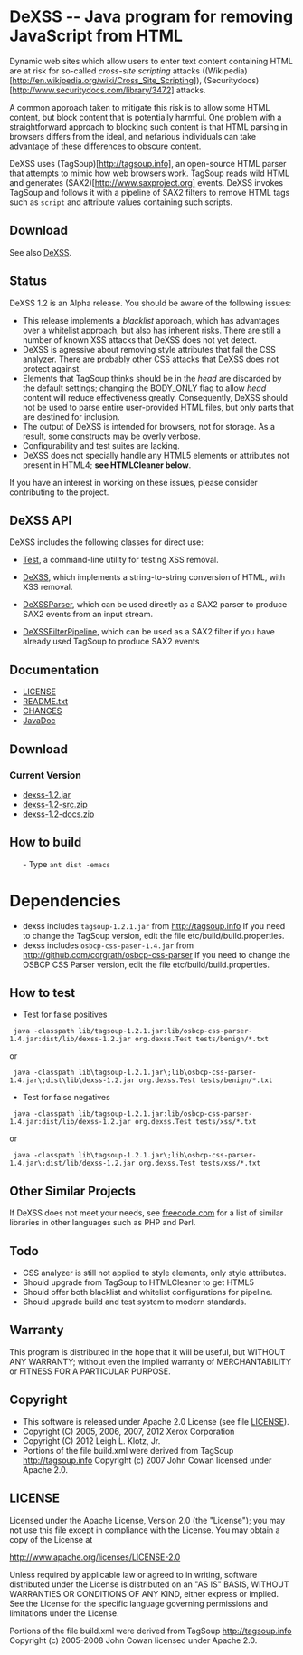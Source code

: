 # DeXSS -- Java program for removing JavaScript from HTML

Dynamic web sites which allow users to enter text content
containing HTML are at risk for so-called *cross-site scripting* attacks ((Wikipedia)[http://en.wikipedia.org/wiki/Cross_Site_Scripting]),
(Securitydocs)[http://www.securitydocs.com/library/3472] attacks.

A common approach taken to mitigate this risk is to allow
some HTML content, but block content that is potentially
harmful. One problem with a straightforward approach to blocking such
content is that HTML parsing in browsers differs from the ideal,
and nefarious individuals can take advantage of these differences
to obscure content.

DeXSS uses (TagSoup)[http://tagsoup.info], an
open-source HTML parser that attempts to mimic how web browsers
work. TagSoup reads wild HTML and generates (SAX2)[http://www.saxproject.org] events. DeXSS invokes
TagSoup and follows it with a pipeline of SAX2 filters to remove HTML
tags such as <code>script</code> and attribute values containing such
scripts.

## Download
See also [DeXSS](https://dexss.org).

## Status
DeXSS 1.2 is an Alpha release.  You should be aware of the following issues:

- This release implements a <em>blacklist</em> approach, which has advantages over a whitelist approach, but also has inherent risks.  There are still a number of known XSS attacks that DeXSS does not yet detect.
- DeXSS is agressive about removing style attributes that fail the CSS analyzer.  There are probably other CSS attacks that DeXSS does not protect against.
- Elements that TagSoup thinks should be in the <em>head</em> are discarded by the default settings; changing the BODY_ONLY flag to allow <em>head</em> content will reduce effectiveness greatly.  Consequently, DeXSS should not be used to parse entire user-provided HTML files, but only parts that are destined for inclusion.
- The output of DeXSS is intended for browsers, not for storage.  As a result, some constructs may be overly verbose.
- Configurability and test suites are lacking.
- DeXSS does not specially handle any HTML5 elements or attributes not present in HTML4; **see HTMLCleaner below**.

If you have an interest in working on these issues, please consider contributing to the project.

## DeXSS API
DeXSS includes the following classes for direct use:


- <a href="blob/master/docs/api/org/dexss/Test.html">Test</a>, a command-line utility for testing XSS
removal.

- <a href="blob/master/docs/api/org/dexss/DeXSS.html">DeXSS</a>, which implements a string-to-string
conversion of HTML, with XSS removal.

- <a href="blob/master/docs/api/org/dexss/DeXSSParser.html">DeXSSParser</a>, which can be used directly as a SAX2 parser to
produce SAX2 events from an input stream.

- <a href="blob/master/docs/api/org/dexss/DeXSSFilterPipeline.html">DeXSSFilterPipeline</a>, which can be used as a SAX2 filter if you have already used TagSoup to produce SAX2 events

	
## Documentation

- <a href="blob/master/LICENSE-2.0">LICENSE</a>
- <a href="blob/master/README.txt">README.txt</a>
- <a href="blob/master/CHANGES">CHANGES</a>
- <a href="blob/master/docs/api">JavaDoc</a>


## Download
<h3>Current Version</h3>

- <a href="blob/master/.jar">dexss-1.2.jar</a>
- <a href="blob/master/dexss-1.2-src.zip">dexss-1.2-src.zip</a>
- <a href="blob/master/dexss-1.2-docs.zip">dexss-1.2-docs.zip</a>


## How to build
<ol>
- Type <code>ant dist -emacs</code>
</ol>

# Dependencies

- dexss includes <code>tagsoup-1.2.1.jar</code> from <a href="http://tagsoup.info">http://tagsoup.info</a>  If you need to change the TagSoup version, edit the file etc/build/build.properties.
- dexss includes <code>osbcp-css-paser-1.4.jar</code> from <a href="http://github.com/corgrath/osbcp-css-parser">http://github.com/corgrath/osbcp-css-parser</a>  If you need to change the OSBCP CSS Parser version, edit the file etc/build/build.properties.



## How to test
- Test for false positives
````
 java -classpath lib/tagsoup-1.2.1.jar:lib/osbcp-css-parser-1.4.jar:dist/lib/dexss-1.2.jar org.dexss.Test tests/benign/*.txt 
````
or
````
 java -classpath lib\tagsoup-1.2.1.jar\;lib\osbcp-css-parser-1.4.jar\;dist\lib\dexss-1.2.jar org.dexss.Test tests/benign/*.txt 
````


- Test for false negatives
````
 java -classpath lib/tagsoup-1.2.1.jar:lib/osbcp-css-parser-1.4.jar:dist/lib/dexss-1.2.jar org.dexss.Test tests/xss/*.txt 
````
or
````
 java -classpath lib\tagsoup-1.2.1.jar\;lib\osbcp-css-parser-1.4.jar\;dist/lib/dexss-1.2.jar org.dexss.Test tests/xss/*.txt 
````

</ol>


## Other Similar Projects
If DeXSS does not meet your needs, see <a
href="http://freecode.com/search/?q=xss&amp;section=projects">freecode.com</a>
for a list of similar libraries in other languages such as PHP and
Perl.

## Todo
- CSS analyzer is still not applied to style elements, only style attributes.
- Should upgrade from TagSoup to HTMLCleaner to get HTML5
- Should offer both blacklist and whitelist configurations for pipeline.
- Should upgrade build and test system to modern standards.


## Warranty
This program is distributed in the hope that it will be useful,
but WITHOUT ANY WARRANTY; without even the implied warranty of
MERCHANTABILITY or FITNESS FOR A PARTICULAR PURPOSE.

## Copyright
- This software is released under Apache 2.0 License (see file <a href="LICENSE">LICENSE</a>).
- Copyright (C) 2005, 2006, 2007, 2012 Xerox Corporation
- Copyright (C) 2012 Leigh L. Klotz, Jr.
- Portions of the file build.xml were derived from TagSoup http://tagsoup.info Copyright (c) 2007 John Cowan licensed under Apache 2.0.

## LICENSE

Licensed under the Apache License, Version 2.0 (the "License");
you may not use this file except in compliance with the License.
You may obtain a copy of the License at

http://www.apache.org/licenses/LICENSE-2.0

Unless required by applicable law or agreed to in writing, software
distributed under the License is distributed on an "AS IS" BASIS,
WITHOUT WARRANTIES OR CONDITIONS OF ANY KIND, either express or implied.
See the License for the specific language governing permissions and
limitations under the License.

Portions of the file build.xml were derived from TagSoup http://tagsoup.info Copyright (c) 2005-2008 John Cowan licensed under Apache 2.0.

